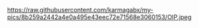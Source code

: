 https://raw.githubusercontent.com/karmagabx/my-pics/8b259a2442a4e0a495e43eec72e71568e3060153/OIP.jpeg
